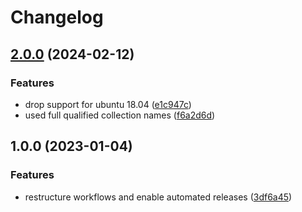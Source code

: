 # Changelog

## [2.0.0](https://github.com/rolehippie/duply/compare/v1.0.0...v2.0.0) (2024-02-12)


### Features

* drop support for ubuntu 18.04 ([e1c947c](https://github.com/rolehippie/duply/commit/e1c947cba61bed299235843ec24b153eea947d62))
* used full qualified collection names ([f6a2d6d](https://github.com/rolehippie/duply/commit/f6a2d6dc66c92084c4b93178e71ae960176d7800))

## 1.0.0 (2023-01-04)


### Features

* restructure workflows and enable automated releases ([3df6a45](https://github.com/rolehippie/duply/commit/3df6a45def6248374c0e07b2f8fe2230d75ef278))
